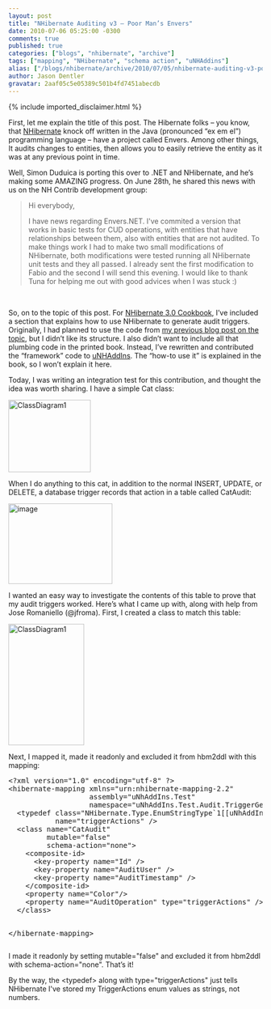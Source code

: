 ```yaml
---
layout: post
title: "NHibernate Auditing v3 – Poor Man’s Envers"
date: 2010-07-06 05:25:00 -0300
comments: true
published: true
categories: ["blogs", "nhibernate", "archive"]
tags: ["mapping", "NHibernate", "schema action", "uNHAddins"]
alias: ["/blogs/nhibernate/archive/2010/07/05/nhibernate-auditing-v3-poor-man-s-envers.aspx"]
author: Jason Dentler
gravatar: 2aaf05c5e05389c501b4fd7451abecdb
---
```

{% include imported_disclaimer.html %}
<p>First, let me explain the title of this post. The Hibernate folks &ndash; you know, that <a target="_blank" href="http://nhforge.org">NHibernate</a> knock off written in the Java (pronounced &ldquo;ex em el&rdquo;) programming language &ndash; have a project called Envers. Among other things, It audits changes to entities, then allows you to easily retrieve the entity as it was at any previous point in time. </p>
<p>Well, Simon Duduica is porting this over to .NET and NHibernate, and he&rsquo;s making some AMAZING progress. On June 28th, he shared this news with us on the NH Contrib development group:</p>
<blockquote>
<p>Hi everybody,</p>
<p>I have news regarding Envers.NET. I've commited a version that works in basic tests for CUD operations, with entities that have relationships between them, also with entities that are not audited. To make things work I had to make two small modifications of NHibernate, both modifications were tested running all NHibernate unit tests and they all passed. I already sent the first modification to Fabio and the second I will send this evening. I would like to thank Tuna for helping me out with good advices when I was stuck :)</p>
</blockquote>
<p>&nbsp;</p>
<p>So, on to the topic of this post. For <span style="text-decoration: underline;">NHibernate 3.0 Cookbook</span>, I&rsquo;ve included a section that explains how to use NHibernate to generate audit triggers. Originally, I had planned to use the code from <a target="_blank" href="http://jasondentler.com/blog/2009/12/generate-audit-triggers-from-nhibernate-v2/">my previous blog post on the topic</a>, but I didn&rsquo;t like its structure. I also didn&rsquo;t want to include all that plumbing code in the printed book. Instead, I&rsquo;ve rewritten and contributed the &ldquo;framework&rdquo; code to <a target="_blank" href="http://code.google.com/p/unhaddins/">uNHAddIns</a>. The &ldquo;how-to use it&rdquo; is explained in the book, so I won&rsquo;t explain it here.</p>
<p>Today, I was writing an integration test for this contribution, and thought the idea was worth sharing. I have a simple Cat class:</p>
<p><img height="143" width="163" src="/cfs-file.ashx/__key/CommunityServer.Blogs.Components.WeblogFiles/nhibernate/ClassDiagram1_5F00_1E6B8C88.png" alt="ClassDiagram1" border="0" title="ClassDiagram1" style="border-right-width: 0px; display: inline; border-top-width: 0px; border-bottom-width: 0px; border-left-width: 0px" /> </p>
<p>When I do anything to this cat, in addition to the normal INSERT, UPDATE, or DELETE, a database trigger records that action in a table called CatAudit:</p>
<p><a href="/cfs-file.ashx/__key/CommunityServer.Blogs.Components.WeblogFiles/nhibernate/image_5F00_6ECD6DFB.png"><img height="159" width="206" src="/cfs-file.ashx/__key/CommunityServer.Blogs.Components.WeblogFiles/nhibernate/image_5F00_thumb_5F00_5B400E5A.png" alt="image" border="0" title="image" style="border-right-width: 0px; display: inline; border-top-width: 0px; border-bottom-width: 0px; border-left-width: 0px" /></a> </p>
<p>I wanted an easy way to investigate the contents of this table to prove that my audit triggers worked. Here&rsquo;s what I came up with, along with help from Jose Romaniello (@jfroma). First, I created a class to match this table:</p>
<p><a href="/cfs-file.ashx/__key/CommunityServer.Blogs.Components.WeblogFiles/nhibernate/ClassDiagram1_5F00_60AE7EFE.png"><img height="240" width="150" src="/cfs-file.ashx/__key/CommunityServer.Blogs.Components.WeblogFiles/nhibernate/ClassDiagram1_5F00_thumb_5F00_65B0BCAD.png" alt="ClassDiagram1" border="0" title="ClassDiagram1" style="border-right-width: 0px; display: inline; border-top-width: 0px; border-bottom-width: 0px; border-left-width: 0px" /></a> </p>
<p>Next, I mapped it, made it readonly and excluded it from hbm2ddl with this mapping:</p>
<pre class="brush:xml">&lt;?xml version="1.0" encoding="utf-8" ?&gt;
&lt;hibernate-mapping xmlns="urn:nhibernate-mapping-2.2"
				   assembly="uNhAddIns.Test"
				   namespace="uNhAddIns.Test.Audit.TriggerGenerator"&gt;
  &lt;typedef class="NHibernate.Type.EnumStringType`1[[uNhAddIns.Audit.TriggerGenerator.TriggerActions, uNhAddIns]], NHibernate"
           name="triggerActions" /&gt;
  &lt;class name="CatAudit" 
         mutable="false"
         schema-action="none"&gt;
    &lt;composite-id&gt;
      &lt;key-property name="Id" /&gt;
      &lt;key-property name="AuditUser" /&gt;
      &lt;key-property name="AuditTimestamp" /&gt;
    &lt;/composite-id&gt;
    &lt;property name="Color"/&gt;
    &lt;property name="AuditOperation" type="triggerActions" /&gt;
  &lt;/class&gt;
	
&lt;/hibernate-mapping&gt;</pre>
<p>I made it readonly by setting mutable="false" and excluded it from hbm2ddl with schema-action="none". That&rsquo;s it!</p>
<p>By the way, the &lt;typedef&gt; along with type="triggerActions" just tells NHibernate I've stored my TriggerActions enum values as strings, not numbers.</p>
